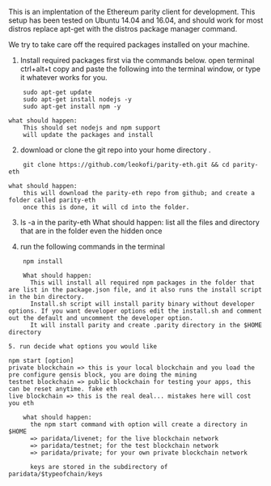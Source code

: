 This is an implentation of the Ethereum parity client for development.
This setup has been tested on Ubuntu 14.04 and 16.04, and should work for most distros replace apt-get with the distros package manager command.

We try to take care off the required packages installed on your machine.

1. Install required packages first via the commands below.
    open terminal ctrl+alt+t copy and paste the following into the terminal window, or type it whatever works for you.

```
    sudo apt-get update
    sudo apt-get install nodejs -y
    sudo apt-get install npm -y
```
    what should happen:
        This should set nodejs and npm support
        will update the packages and install

2. download or clone the git repo into your home directory .
```
    git clone https://github.com/leokofi/parity-eth.git && cd parity-eth
```
    what should happen:
        this will download the parity-eth repo from github; and create a folder called parity-eth
        once this is done, it will cd into the folder.

3. ls -a in the parity-eth
    What should happen:
      list all the files and directory that are in the folder even the hidden once

4. run the following commands in the terminal
```
    npm install

    What should happen:
      This will install all required npm packages in the folder that are list in the package.json file, and it also runs the install script in the bin directory.
      Install.sh script will install parity binary without developer options. If you want developer options edit the install.sh and comment out the default and uncomment the developer option.  
      It will install parity and create .parity directory in the $HOME directory

5. run decide what options you would like

```
    npm start [option]
    private blockchain => this is your local blockchain and you load the pre configure gensis block, you are doing the mining
    testnet blockchain => public blockchain for testing your apps, this can be reset anytime. fake eth
    live blockchain => this is the real deal... mistakes here will cost you eth
```
    what should happen:
      the npm start command with option will create a directory in $HOME
      => paridata/livenet; for the live blockchain network
      => paridata/testnet; for the test blockchain network
      => paridata/private; for your own private blockchain network

      keys are stored in the subdirectory of paridata/$typeofchain/keys
